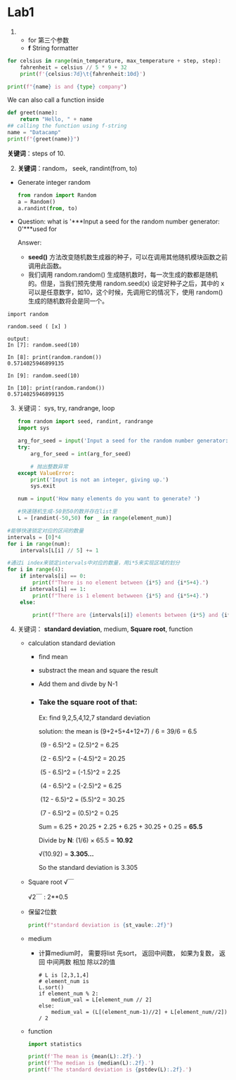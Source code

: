 # Lab1

1. * for 第三个参数
   * **f** String formatter

```python
for celsius in range(min_temperature, max_temperature + step, step):
    fahrenheit = celsius // 5 * 9 + 32
    print(f'{celsius:7d}\t{fahrenheit:10d}')
```

```python
print(f"{name} is and {type} company")
```

We can also call a function inside

```python
def greet(name):
    return "Hello, " + name
## calling the function using f-string
name = "Datacamp"
print(f"{greet(name)}")
```



**关键词**：steps of 10.



2.    **关键词**：random， seek, randint(from, to)

   

   

   * Generate integer random

     ```python
     from random import Random
     a = Random()
     a.randint(from, to)
     ```

   * Question: what is '***Input a seed for the random number generator: 0'***used for

     Answer:

     * **seed()** 方法改变随机数生成器的种子，可以在调用其他随机模块函数之前调用此函数。
     * 我们调用 random.random() 生成随机数时，每一次生成的数都是随机的。但是，当我们预先使用 random.seed(x) 设定好种子之后，其中的 x 可以是任意数字，如10，这个时候，先调用它的情况下，使用 random() 生成的随机数将会是同一个。

     

```
import random

random.seed ( [x] )
```

```
output:
In [7]: random.seed(10)

In [8]: print(random.random())
0.5714025946899135

In [9]: random.seed(10)

In [10]: print(random.random())
0.5714025946899135

```





3. 关键词： sys, try, randrange, loop

   ```python
   from random import seed, randint, randrange
   import sys
   
   arg_for_seed = input('Input a seed for the random number generator: ')
   try:
       arg_for_seed = int(arg_for_seed)
   
       # 抛出整数异常
   except ValueError:		
       print('Input is not an integer, giving up.')
       sys.exit
   
   num = input('How many elements do you want to generate? ')
   ```

   ```python
   #快速随机生成-50到50的数并存在list里
   L = [randint(-50,50) for _ in range(element_num)]
   ```

   

```python
#能够快速锁定对应的区间的数量
intervals = [0]*4
for i in range(num):
    intervals[L[i] // 5] += 1

```

```python
#通过i index来锁定intervals中对应的数量，用i*5来实现区域的划分
for i in range(4):
    if intervals[i] == 0:
        print(f"There is no element between {i*5} and {i*5+4}.")
    if intervals[i] == 1:
        print(f"There is 1 element betwween {i*5} and {i*5+4}.")
    else:

        print(f"There are {intervals[i]} elements between {i*5} and {i*5+4}")   

```



4. 关键词： **standard deviation**, medium, **Square root**, function

   * calculation standard deviation

     * find mean

     * substract the mean and square the result

     * Add them and divde by N-1

     * ### Take the square root of that:

       Ex: find 9,2,5,4,12,7 standard deviation

       solution: the mean is (9+2+5+4+12+7) / 6 = 39/6 = 6.5

       ​				(9 - 6.5)^2 = (2.5)^2 = 6.25

       ​				(2 - 6.5)^2 = (-4.5)^2 = 20.25

       ​				(5 - 6.5)^2 = (-1.5)^2 = 2.25

       ​				(4 - 6.5)^2 = (-2.5)^2 = 6.25

       ​				(12 - 6.5)^2 = (5.5)^2 = 30.25

       ​				(7 - 6.5)^2 = (0.5)^2 = 0.25

       Sum = 6.25 + 20.25 + 2.25 + 6.25 + 30.25 + 0.25 = **65.5**

       Divide by **N**: (1/6) × 65.5 = **10.92**

        √(10.92) = **3.305...**

       So the standard deviation is 3.305		

   * Square root √￣

     √2￣ : 2**0.5

   * 保留2位数

     ```python
     print(f"standard deviation is {st_vaule:.2f}")
     ```

     

   - medium

     - 计算medium时， 需要将list 先sort， 返回中间数， 如果为复数， 返回 中间两数 相加 除以2的值

       ```
       # L is [2,3,1,4]
       # element_num is 
       L.sort()
       if element_num % 2:
           medium_val = L[element_num // 2]
       else:
           medium_val = (L[(element_num-1)//2] + L[element_num//2]) / 2
       ```

   - function

     ```python
     import statistics
     
     print(f'The mean is {mean(L):.2f}.')
     print(f'The median is {median(L):.2f}.')
     print(f'The standard deviation is {pstdev(L):.2f}.')
         
     ```

     